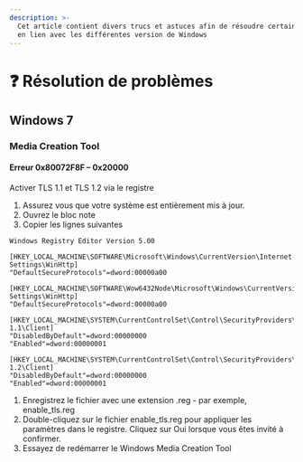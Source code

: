 ```yaml
---
description: >-
  Cet article contient divers trucs et astuces afin de résoudre certain problème
  en lien avec les différentes version de Windows
---
```


# ❓ Résolution de problèmes

## Windows 7

### Media Creation Tool

#### Erreur 0x80072F8F – 0x20000

Activer TLS 1.1 et TLS 1.2 via le registre

1. Assurez vous que votre système est entièrement mis à jour.
2. Ouvrez le bloc note
3. Copier les lignes suivantes

```
Windows Registry Editor Version 5.00

[HKEY_LOCAL_MACHINE\SOFTWARE\Microsoft\Windows\CurrentVersion\Internet Settings\WinHttp]
"DefaultSecureProtocols"=dword:00000a00

[HKEY_LOCAL_MACHINE\SOFTWARE\Wow6432Node\Microsoft\Windows\CurrentVersion\Internet Settings\WinHttp]
"DefaultSecureProtocols"=dword:00000a00

[HKEY_LOCAL_MACHINE\SYSTEM\CurrentControlSet\Control\SecurityProviders\SCHANNEL\Protocols\TLS 1.1\Client]
"DisabledByDefault"=dword:00000000
"Enabled"=dword:00000001

[HKEY_LOCAL_MACHINE\SYSTEM\CurrentControlSet\Control\SecurityProviders\SCHANNEL\Protocols\TLS 1.2\Client]
"DisabledByDefault"=dword:00000000
"Enabled"=dword:00000001
```

1. Enregistrez le fichier avec une extension .reg - par exemple, enable\_tls.reg
2. Double-cliquez sur le fichier enable\_tls.reg pour appliquer les paramètres dans le registre. Cliquez sur Oui lorsque vous êtes invité à confirmer.
3. Essayez de redémarrer le Windows Media Creation Tool
